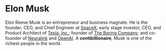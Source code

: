 # Elon Musk

Elon Reeve Musk is an entrepreneur and business magnate. He is the founder, CEO, and Chief Engineer at [SpaceX](https://www.spacex.com/); early stage investor, CEO, and Product Architect of [Tesla, Inc.](https://www.tesla.com/); founder of [The Boring Company](https://www.boringcompany.com/); and co-founder of [Neuralink](https://neuralink.com/) and [OpenAI](https://openai.com/). A **centibillionaire**, Musk is one of the richest people in the world. 